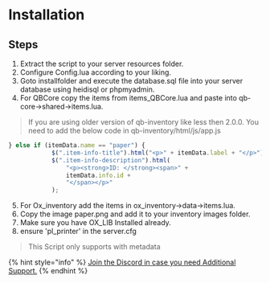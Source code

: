 # Installation

## Steps

1. Extract the script to your server resources folder.
2. Configure Config.lua according to your liking.
3. Goto installfolder and execute the database.sql file into your server database using heidisql or phpmyadmin.
4. For QBCore copy the items from items\_QBCore.lua and paste into qb-core->shared->items.lua.

> If you are using older version of qb-inventory like less then 2.0.0. You need to add the below code in qb-inventory/html/js/app.js

```javascript
} else if (itemData.name == "paper") {
            $(".item-info-title").html("<p>" + itemData.label + "</p>");
            $(".item-info-description").html(
                "<p><strong>ID: </strong><span>" +
                itemData.info.id +
                "</span></p>"
            );
```

5. For Ox\_inventory add the items in ox\_inventory->data->items.lua.
6. Copy the image paper.png and add it to your inventory images folder.
7. Make sure you have OX\_LIB Installed already.
8. ensure 'pl\_printer' in the server.cfg

> This Script only supports with metadata

{% hint style="info" %}
[Join the Discord in case you need Additional Support.](https://discord.gg/c6gXmtEf3H)
{% endhint %}

